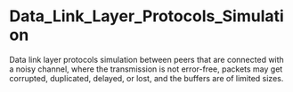 # Data_Link_Layer_Protocols_Simulation
Data link layer protocols simulation between peers that are connected with a noisy channel, where the transmission is not error-free, packets may get corrupted,  duplicated, delayed, or lost, and the buffers are of limited sizes.
